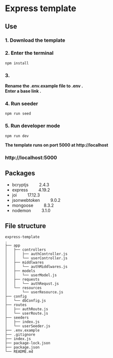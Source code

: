 # Express template

## Use

### 1. Download the template

### 2. Enter the terminal
```
npm install
```
### 3.
**Rename the .env.example file to .env .**
<br/>
**Enter a base link .**

### 4. Run seeder
```
npm run seed
```

### 5. Run developer mode
```
npm run dev
```

**The template runs on port 5000 at http://localhost**
### http://localhost:5000


## Packages
+ bcryptjs         2.4.3
+ express         4.19.2
+ joi         17.12.3
+ jsonwebtoken         9.0.2
+ mongoose         8.3.2
+ nodemon         3.1.0


## File structure

```
express-template
.
├── app
│   ├── controllers
│   │   ├── authController.js
│   │   └── userController.js
│   ├── middlwares
│   │   └── authMiddlwares.js
│   ├── models
│   │   └── userModel.js
│   ├── requests
│   │   └── authRequst.js
│   └── resources
│       └── userResource.js
├── config
│   └── dbConfig.js
├── routes
│   ├── authRoute.js
│   └── userRoute.js
├── seeders
│   ├── index.js
│   └── userSeeder.js
├── .env.example
├── .gitignore
├── index.js
├── package-lock.json
├── package.json
└── README.md
```

